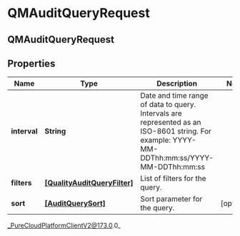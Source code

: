 # QMAuditQueryRequest

## QMAuditQueryRequest

## Properties

|Name | Type | Description | Notes|
|------------ | ------------- | ------------- | -------------|
| **interval** | **String** | Date and time range of data to query. Intervals are represented as an ISO-8601 string. For example: YYYY-MM-DDThh:mm:ss/YYYY-MM-DDThh:mm:ss | |
| **filters** | [**[QualityAuditQueryFilter]**]([QualityAuditQueryFilter]) | List of filters for the query. | |
| **sort** | [**[AuditQuerySort]**]([AuditQuerySort]) | Sort parameter for the query. | [optional] |



_PureCloudPlatformClientV2@173.0.0_
